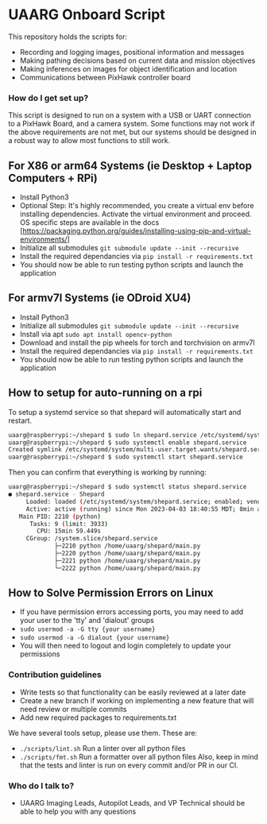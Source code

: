 # UAARG Onboard Script #

This repository holds the scripts for:

* Recording and logging images, positional information and messages
* Making pathing decisions based on current data and mission objectives
* Making inferences on images for object identification and location
* Communications between PixHawk controller board

### How do I get set up? ###

This script is designed to run on a system with a USB or UART connection to a PixHawk Board, and a camera system. Some functions may not work if the above requirements are not met, but our systems should be designed in a robust way to allow most functions to still work.

## For X86 or arm64 Systems (ie Desktop + Laptop Computers + RPi)

* Install Python3
* Optional Step: It's highly recommended, you create a virtual env before installing dependencies. Activate the virtual environment and proceed. OS specific steps are available in the docs [https://packaging.python.org/guides/installing-using-pip-and-virtual-environments/]
* Initialize all submodules ```git submodule update --init --recursive```
* Install the required dependancies via ```pip install -r requirements.txt```
* You should now be able to run testing python scripts and launch the application

## For armv7l Systems (ie ODroid XU4)

* Install Python3
* Initialize all submodules ```git submodule update --init --recursive```
* Install via apt ```sudo apt install opencv-python```
* Download and install the pip wheels for torch and torchvision on armv7l
* Install the required dependancies via ```pip install -r requirements.txt```
* You should now be able to run testing python scripts and launch the application

## How to setup for auto-running on a rpi

To setup a systemd service so that shepard will automatically start and
restart.

```sh
uaarg@raspberrypi:~/shepard $ sudo ln shepard.service /etc/systemd/system
uaarg@raspberrypi:~/shepard $ sudo systemctl enable shepard.service 
Created symlink /etc/systemd/system/multi-user.target.wants/shepard.service → /etc/systemd/system/shepard.service.
uaarg@raspberrypi:~/shepard $ sudo systemctl start shepard.service
```

Then you can confirm that everything is working by running:

```sh
uaarg@raspberrypi:~/shepard $ sudo systemctl status shepard.service 
● shepard.service - Shepard
     Loaded: loaded (/etc/systemd/system/shepard.service; enabled; vendor preset: enabled)
     Active: active (running) since Mon 2023-04-03 18:40:55 MDT; 8min ago
   Main PID: 2210 (python)
      Tasks: 9 (limit: 3933)
        CPU: 15min 59.449s
     CGroup: /system.slice/shepard.service
             ├─2210 python /home/uaarg/shepard/main.py
             ├─2220 python /home/uaarg/shepard/main.py
             ├─2221 python /home/uaarg/shepard/main.py
             └─2222 python /home/uaarg/shepard/main.py
```

## How to Solve Permission Errors on Linux

* If you have permission errors accessing ports, you may need to add your user to the 'tty' and 'dialout' groups
* ```sudo usermod -a -G tty {your username}```
* ```sudo usermod -a -G dialout {your username}```
* You will then need to logout and login completely to update your permissions

### Contribution guidelines ###

* Write tests so that functionality can be easily reviewed at a later date
* Create a new branch if working on implementing a new feature that will need review or multiple commits
* Add new required packages to requirements.txt

We have several tools setup, please use them. These are:
- `./scripts/lint.sh` Run a linter over all python files
- `./scripts/fmt.sh` Run a formatter over all python files
Also, keep in mind that the tests and linter is run on every commit and/or PR in our CI.

### Who do I talk to? ###

* UAARG Imaging Leads, Autopilot Leads, and VP Technical should be able to help you with any questions
